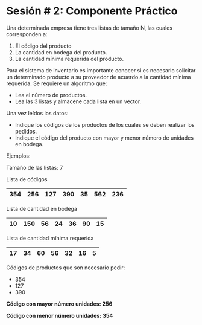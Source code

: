 # Sesión # 2: Componente Práctico

Una determinada empresa tiene tres listas de tamaño N, las cuales corresponden a:

1. El código del producto
2. La cantidad en bodega del producto.
3. La cantidad mínima requerida del producto.

Para el sistema de inventario es importante conocer si es necesario solicitar un determinado producto a su proveedor de acuerdo a la cantidad mínima requerida. Se requiere un algoritmo que:

* Lea el número de productos.
* Lea las 3 listas y almacene cada lista en un vector.

Una vez leídos los datos:

* Indique los códigos de los productos de los cuales se deben realizar los pedidos.
* Indique el código del producto con mayor y menor número de unidades en bodega.


Ejemplos: 

Tamaño de las listas: 7

Lista de códigos

| 354 | 256 | 127 | 390 | 35 | 562 | 236 |
| --- | --- | --- | --- | --- | --- | --- |

Lista de cantidad en bodega

|10 | 150 | 56 | 24 | 36 | 90 | 15|
| --- | --- | --- | --- | --- | --- | --- |

Lista de cantidad mínima requerida

|17 | 34 | 60 |	56 | 32 | 16 | 5 |
| --- | --- | --- | --- | --- | --- | --- |

Códigos de productos que son necesario pedir: 

* 354 
* 127 
* 390

**Código con mayor número unidades: 256**

**Código con menor número  unidades: 354**